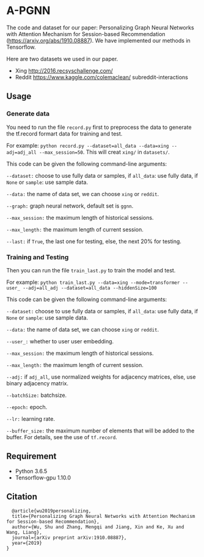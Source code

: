 # A-PGNN
The code and dataset for our paper: Personalizing Graph Neural Networks with Attention Mechanism for Session-based Recommendation (https://arxiv.org/abs/1910.08887). We have implemented our methods in Tensorflow.

Here are two datasets we used in our paper.

* Xing http://2016.recsyschallenge.com/
* Reddit https://www.kaggle.com/colemaclean/ subreddit-interactions

## Usage 

### Generate data

You need to run the file ```record.py``` first to preprocess the data to generate the tf.record formart data for training and test.

For example:
```python record.py --dataset=all_data --data=xing --adj=adj_all --max_session=50```. This will creat ```xing/``` in ```datasets/```.

This code can be given the following command-line arguments:

```--dataset:``` choose to use fully data or samples, if ```all_data```: use fully data, if ```None``` or ```sample```: use sample data.

```--data:```  the name of data set, we can choose ```xing``` or ```reddit```.

```--graph:```  graph neural network, default set is ```ggnn```.

```--max_session:```  the maximum length of historical sessions.

```--max_length:```  the maximum length of current session.

```--last:```  if ```True```, the last one for testing, else, the next 20% for testing.

### Training and Testing 

Then you can run the file ```train_last.py``` to train the model and test.

For example: ```python train_last.py --data=xing --mode=transformer --user_ --adj=all_adj --dataset=all_data --hiddenSize=100```

This code can be given the following command-line arguments:

```--dataset:``` choose to use fully data or samples, if ```all_data```: use fully data, if ```None``` or ```sample```: use sample data.

```--data:```  the name of data set, we can choose ```xing``` or ```reddit```.

```--user_:```  whether to user user embedding. 

```--max_session:``` the maximum length of historical sessions.

```--max_length:``` the maximum length of current session.

```--adj:```  if ```adj_all```, use normalized weights for adjacency matrices, else, use binary adjacency matrix. 

```--batchSize:``` batchsize.

```--epoch:```  epoch.

```--lr:```  learning rate.

```--buffer_size:```  the maximum number of elements that will be added to the buffer. For details, see the use of ```tf.record```.

## Requirement
* Python 3.6.5
* Tensorflow-gpu 1.10.0 

## Citation

```
  @article{wu2019personalizing,
  title={Personalizing Graph Neural Networks with Attention Mechanism for Session-based Recommendation},
  author={Wu, Shu and Zhang, Mengqi and Jiang, Xin and Ke, Xu and Wang, Liang},
  journal={arXiv preprint arXiv:1910.08887},
  year={2019}
}
```




